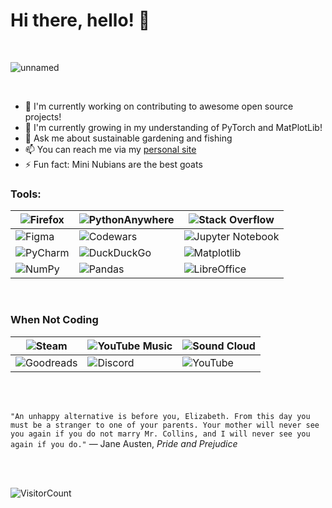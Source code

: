 # Hi there, hello! 👋

<br>

![unnamed](https://github.com/JVthearchitect/JVthearchitect/assets/120519530/c4b42ac0-adbe-4dbb-b223-812b110a9d8c)

<br>

 - 🔭 I'm currently working on contributing to awesome open source projects!
 - 🌱 I'm currently growing in my understanding of PyTorch and MatPlotLib!
 - 💬 Ask me about sustainable gardening and fishing
 - 📫 You can reach me via my [personal site](http://jimmyvallarta.com/)
 - ⚡ Fun fact: Mini Nubians are the best goats

  
### Tools:
| ![Firefox](https://img.shields.io/badge/Firefox-FF7139?style=for-the-badge&logo=Firefox-Browser&logoColor=white)| ![PythonAnywhere](https://img.shields.io/badge/pythonanywhere-%232F9FD7.svg?style=for-the-badge&logo=pythonanywhere&logoColor=151515) | ![Stack Overflow](https://img.shields.io/badge/-Stackoverflow-FE7A16?style=for-the-badge&logo=stack-overflow&logoColor=white) |
|------|------|-----|
| ![Figma](https://img.shields.io/badge/figma-%23F24E1E.svg?style=for-the-badge&logo=figma&logoColor=white) | ![Codewars](https://img.shields.io/badge/Codewars-B1361E?style=for-the-badge&logo=codewars&logoColor=grey) | ![Jupyter Notebook](https://img.shields.io/badge/jupyter-%23FA0F00.svg?style=for-the-badge&logo=jupyter&logoColor=white) |
| ![PyCharm](https://img.shields.io/badge/pycharm-143?style=for-the-badge&logo=pycharm&logoColor=black&color=black&labelColor=green) | ![DuckDuckGo](https://img.shields.io/badge/DuckDuckGo-DE5833?style=for-the-badge&logo=DuckDuckGo&logoColor=white) | ![Matplotlib](https://img.shields.io/badge/Matplotlib-%23ffffff.svg?style=for-the-badge&logo=Matplotlib&logoColor=black) |
| ![NumPy](https://img.shields.io/badge/numpy-%23013243.svg?style=for-the-badge&logo=numpy&logoColor=white) | ![Pandas](https://img.shields.io/badge/pandas-%23150458.svg?style=for-the-badge&logo=pandas&logoColor=white) | ![LibreOffice](https://img.shields.io/badge/LibreOffice-%2318A303?style=for-the-badge&logo=LibreOffice&logoColor=white) |

<br>

### When Not Coding
| ![Steam](https://img.shields.io/badge/steam-%23000000.svg?style=for-the-badge&logo=steam&logoColor=white) | ![YouTube Music](https://img.shields.io/badge/YouTube_Music-FF0000?style=for-the-badge&logo=youtube-music&logoColor=white) | ![Sound Cloud](https://img.shields.io/badge/sound%20cloud-FF5500?style=for-the-badge&logo=soundcloud&logoColor=white) |
|------|------|------|
| ![Goodreads](https://img.shields.io/badge/Goodreads-F3F1EA?style=for-the-badge&logo=goodreads&logoColor=372213) | ![Discord](https://img.shields.io/badge/Discord-%235865F2.svg?style=for-the-badge&logo=discord&logoColor=white) | ![YouTube](https://img.shields.io/badge/YouTube-%23FF0000.svg?style=for-the-badge&logo=YouTube&logoColor=white) |

<br>
<br>

`"An unhappy alternative is before you, Elizabeth. From this day you must be a stranger to one of your parents. Your mother will never see you again if you do not marry Mr. Collins, and I will never see you again if you do."` ― Jane Austen, *Pride and Prejudice*

<br>
<br>

![VisitorCount](https://profile-counter.glitch.me/{YOURUSER}/count.svg)

<!--
**JVthearchitect/JVthearchitect** is a ✨ _special_ ✨ repository because its `README.md` (this file) appears on your GitHub profile.

Here are some ideas to get you started:

- 🔭 I’m currently working on ...
- 🌱 I’m currently learning ...
- 👯 I’m looking to collaborate on ...
- 🤔 I’m looking for help with ...
- 💬 Ask me about ...
- 📫 How to reach me: ...
- 😄 Pronouns: ...
- ⚡ Fun fact: ...
-->
